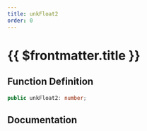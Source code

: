```yaml
---
title: unkFloat2
order: 0
---
```


# {{ $frontmatter.title }}

## Function Definition

```ts
public unkFloat2: number;
```

## Documentation

<!--@include: ./parts/unkFloat2.md-->
